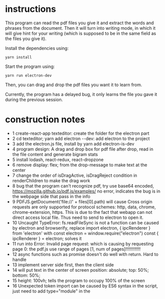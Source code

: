 # instructions
This program can read the pdf files you give it and extract the words and phrases from the document. Then it will turn into writing mode, in which it will give hint for your writing (which is supposed to be in the same field as the files you give it).

Install the dependencies using:
```
yarn install
```
Start the program using:
```
yarn run electron-dev
```
Then, you can drag and drop the pdf files you want it to learn from.

Currently, the program has a delayed bug, it only learns the file you gave it during the previous session. 

# construction notes
- 1 create-react-app texteditor: create the folder for the electron part
- 2 cd texteditor; yarn add electron --dev: add electron to the project
- 3 add the electron.js file, install by yarn add electron-is-dev
- 4 program design:
A drag and drop box for pdf file
after drop, read in the file content and generate bigram stats
- 5 install lodash, react-redux, react-dropzone
- 6 remove display: flex; from the drop-message to make text at the
center
- 7 change the order of isDragActive, isDragReject condition in
renderChildren to make the drag work
- 8 bug that the program can't recognize pdf, try use base64 encoded,
https://mozilla.github.io/pdf.js/examples/ no error, indicates the bug
is in the webpage side that pass in the info
- 9 PDFJS.getDocument('file://' + files[0].path) will cause Cross origin 
requests are only supported for protocol schemes: http, data, chrome, 
chrome-extension, https. This is due to the fact that webapp can not direct
access local file. Thus need to send to electron to open it.
- 10 Uncaught TypeError: fs.readFileSync is not a function can be caused by
electron and browserify, replace 
import electron, { ipcRenderer } from 'electron'
with
const electron = window.require("electron")
const { ipcRenderer } = electron;
solves it
- 11 run into Error: Invalid page request: which is causing by requesting page 0: the pdf.js
use range of pages [1, num of pages]!!!!!!!!!!!!
- 12 async functions such as promise doesn't do well with return. Hard to handle
- 13 implement server side first, then the client side
- 14 will put text in the center of screen
position: absolute;
top: 50%;
bottom: 50%;
- 15 height: 100vh; tells the program to occupy 100% of the screen
- 16 Unexpected token import can be caused by ES6 syntax in the script,
just need to add type="module" in the <script/>
- 17 restart window using: .close() then = null
- 18 pdfminer not work with python but pdfminer.six OK
- 19 some bugs right now: python script is async, can start writing to
file before js finishing processing. Fixed by promise handling
and concatenate all texts into 1 data
- 20 Also the hint scripts loaded by the editor section is 
the old one
- 21 getTokenAt and getLineTokens are in method, which uses takeToken
from the line/highlight.js
- 22 get all tokens from a line, the multigram completion can be made
this way: e.getLineTokens(cur.line). However need to be cautious:
in a line " " counts as a token, also do other operators ("-" for
instance)
- 23 can use componentDidMount to clear history
- 24 can define new extension in editor.js with: 
CM.defineExtension('test', function(options) {
  console.log('test');
});
- 25 most of the hints are lost due to for (var prop in defaultOptions) out[prop] = defaultOptions[prop]; which sets the options to default and hints to auto

# comments
## Features
- Problem: When open, the app has a black screen which is confusing to the users.
    - Solution: Give a message or a split screen.
- Problem: With no hint, the user will not know what is going on.
- Problem: CodeMirror didn't start the new line (wrap line) automatically. **_Check!!!!_**
- Comment: Show the pdf on the right side, for review writing.

## Code Issues
- Problem: No eslint file. **_Check!!!!_**
    - Solution: Find electron eslint online.
- Comment: Add prettier config file in vscode (find online or in Gongxia's github). **_Check!!!!_**
- Problem: Folder structure. **_Check!!!!_**
    - Solution: Python and pdf should be in their individual folders.
- Comment: Combine all text files into a single readme, use markdown syntax to separate the section. **_Check!!!!_**
- Comment: Shouldn't change the node_module files. Use official APIs.
- Comment: public usually for non-dynamic: for install html or css. For codes that have logics, should be put into src (all .js). **_Check!!!!_**
- Comment: Electron-react file structure (usually 1 App.js or index.js)) **_Check!!!!_**
- Comment: reduce comments **_Check!!!!_**
- Comment: block other than inline for comments longer than 2 lines **_Check!!!!_**
